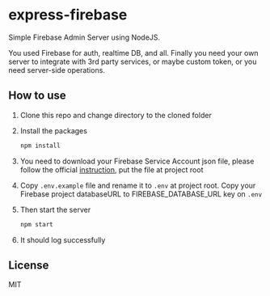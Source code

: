 # express-firebase

Simple Firebase Admin Server using NodeJS.

You used Firebase for auth, realtime DB, and all. Finally you need your own server
to integrate with 3rd party services, or maybe custom token, or you need server-side operations.

## How to use
1. Clone this repo and change directory to the cloned folder
2. Install the packages
   ```sh
   npm install
   ```
3. You need to download your Firebase Service Account json file, please follow the official [instruction](https://firebase.google.com/docs/admin/setup), put the file at project root
4. Copy `.env.example` file and rename it to `.env` at project root.
    Copy your Firebase project databaseURL to FIREBASE_DATABASE_URL key on `.env`

5. Then start the server
    ```sh
    npm start
    ```
6. It should log successfully

## License
MIT
